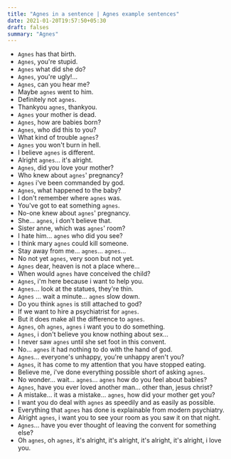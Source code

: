 ```yaml
---
title: "Agnes in a sentence | Agnes example sentences"
date: 2021-01-20T19:57:50+05:30
draft: falses
summary: "Agnes"
---
```

- `Agnes` has that birth.
- `Agnes`, you're stupid.
- `Agnes` what did she do?
- `Agnes`, you're ugly!...
- `Agnes`, can you hear me?
- Maybe `agnes` went to him.
- Definitely not `agnes`.
- Thankyou `agnes`, thankyou.
- `Agnes` your mother is dead.
- `Agnes`, how are babies born?
- `Agnes`, who did this to you?
- What kind of trouble `agnes`?
- `Agnes` you won't burn in hell.
- I believe `agnes` is different.
- Alright `agnes`... it's alright.
- `Agnes`, did you love your mother?
- Who knew about `agnes`' pregnancy?
- `Agnes` i've been commanded by god.
- `Agnes`, what happened to the baby?
- I don't remember where `agnes` was.
- You've got to eat something `agnes`.
- No-one knew about `agnes`' pregnancy.
- She... `agnes`, i don't believe that.
- Sister anne, which was `agnes`' room?
- I hate him... `agnes` who did you see?
- I think mary `agnes` could kill someone.
- Stay away from me... `agnes`... `agnes`...
- No not yet `agnes`, very soon but not yet.
- `Agnes` dear, heaven is not a place where...
- When would `agnes` have conceived the child?
- `Agnes`, i'm here because i want to help you.
- `Agnes`... look at the statues, they're thin.
- `Agnes` ... wait a minute... `agnes` slow down.
- Do you think `agnes` is still attached to god?
- If we want to hire a psychiatrist for `agnes`.
- But it does make all the difference to `agnes`.
- `Agnes`, oh `agnes`, `agnes` i want you to do something.
- `Agnes`, i don't believe you know nothing about sex...
- I never saw `agnes` until she set foot in this convent.
- No... `agnes` it had nothing to do with the hand of god.
- `Agnes`... everyone's unhappy, you're unhappy aren't you?
- `Agnes`, it has come to my attention that you have stopped eating.
- Believe me, i've done everything possible short of asking `agnes`.
- No wonder... wait... `agnes`... `agnes` how do you feel about babies?
- `Agnes`, have you ever loved another man... other than, jesus christ?
- A mistake... it was a mistake... `agnes`, how did your mother get you?
- I want you do deal with `agnes` as speedily and as easily as possible.
- Everything that `agnes` has done is explainable from modern psychiatry.
- Alright `agnes`, i want you to see your room as you saw it on that night.
- `Agnes`... have you ever thought of leaving the convent for something else?
- Oh `agnes`, oh `agnes`, it's alright, it's alright, it's alright, it's alright, i love you.
                 
